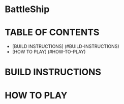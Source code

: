 # BattleShip

# TABLE OF CONTENTS
* [BUILD INSTRUCTIONS] (#BUILD-INSTRUCTIONS)
* [HOW TO PLAY] (#HOW-TO-PLAY)

# BUILD INSTRUCTIONS

# HOW TO PLAY
